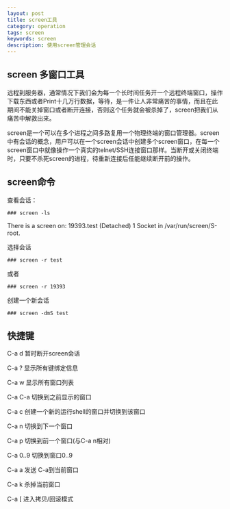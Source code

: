 ```yaml
---
layout: post
title: screen工具
category: operation
tags: screen
keywords: screen
description: 使用screen管理会话
---
```

## screen 多窗口工具
远程到服务器，通常情况下我们会为每一个长时间任务开一个远程终端窗口，操作下载东西或者Print十几万行数据，等待，是一件让人非常痛苦的事情，而且在此期间不能关掉窗口或者断开连接，否则这个任务就会被杀掉了，screen把我们从痛苦中解救出来。

screen是一个可以在多个进程之间多路复用一个物理终端的窗口管理器。screen中有会话的概念，用户可以在一个screen会话中创建多个screen窗口，在每一个screen窗口中就像操作一个真实的telnet/SSH连接窗口那样。当断开或关闭终端时，只要不杀死screen的进程，待重新连接后任能继续断开前的操作。

## screen命令
查看会话：

```
### screen -ls
```

There is a screen on:
19393.test      (Detached)
1 Socket in /var/run/screen/S-root.

选择会话

```
### screen -r test
```

或者

```
### screen -r 19393
```

创建一个新会话

```
### screen -dmS test
```

## 快捷键

C-a d 暂时断开screen会话

C-a ?	显示所有键绑定信息

C-a w	显示所有窗口列表

C-a C-a	切换到之前显示的窗口

C-a c	创建一个新的运行shell的窗口并切换到该窗口

C-a n	切换到下一个窗口

C-a p	切换到前一个窗口(与C-a n相对)

C-a 0..9	切换到窗口0..9

C-a a	发送 C-a到当前窗口

C-a k	杀掉当前窗口

C-a [	进入拷贝/回滚模式
